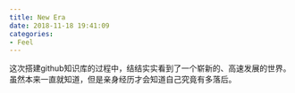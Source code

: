 ```yaml
--- 
title: New Era 
date: 2018-11-18 19:41:09  
categories: 
- Feel  
--- 
```

这次搭建github知识库的过程中，结结实实看到了一个崭新的、高速发展的世界。虽然本来一直就知道，但是亲身经历才会知道自己究竟有多落后。
